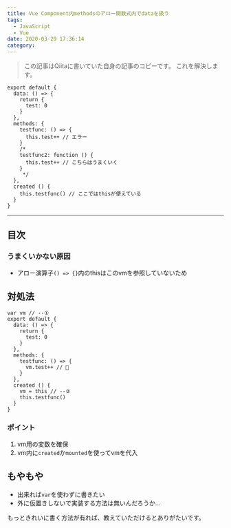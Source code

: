 ```yaml
---
title: Vue Component内methodsのアロー関数式内でdataを扱う
tags:
  - JavaScript
  - Vue
date: 2020-03-29 17:36:14
category:
---
```


> この記事はQiitaに書いていた自身の記事のコピーです。
これを解決します。

```js:とある.vueファイル(エラー)
export default {
  data: () => {
    return {
      test: 0
    }
  },
  methods: {
    testfunc: () => {
      this.test++ // エラー
    }
    /*
    testfunc2: function () {
      this.test++ // こちらはうまくいく
    }
     */
  },
  created () {
    this.testfunc() // ここではthisが使えている
  }
}
```

<!-- more -->

---

## 目次

<!-- toc -->

### うまくいかない原因

- アロー演算子`() => {}`内のthisはこのvmを参照していないため

## 対処法

```js:とある.vueファイル
var vm // --①
export default {
  data: () => {
    return {
      test: 0
    }
  },
  methods: {
    testfunc: () => {
      vm.test++ // 👏
    }
  },
  created () {
    vm = this // --②
    this.testfunc()
  }
}
```

### ポイント

1. vm用の変数を確保
2. vm内に`created`か`mounted`を使ってvmを代入

## もやもや

- 出来れば`var`を使わずに書きたい
- 外に仮置きしないで実装する方法は無いんだろうか…

もっときれいに書く方法が有れば、教えていただけるとありがたいです。
